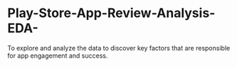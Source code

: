 # Play-Store-App-Review-Analysis-EDA-
To explore and analyze the data to discover key factors that are responsible for app engagement and success.
